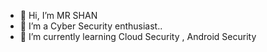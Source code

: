 - 👋 Hi, I’m MR SHAN
- 👀 I’m a Cyber Security enthusiast..
- 🌱 I’m currently learning Cloud Security , Android Security<!---
mr-sh4n/mr-sh4n is a ✨ special ✨ repository because its `README.md` (this file) appears on your GitHub profile.
You can click the Preview link to take a look at your changes.
--->
